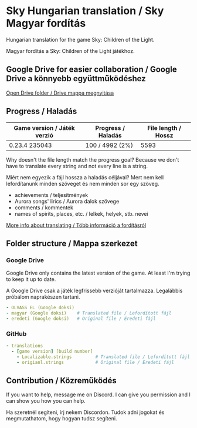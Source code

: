 # Sky Hungarian translation / Sky Magyar fordítás

Hungarian translation for the game Sky: Children of the Light.

Magyar fordítás a Sky: Children of the Light játékhoz.

## Google Drive for easier collaboration / Google Drive a könnyebb együttműködéshez

[Open Drive folder / Drive mappa megnyitása](https://drive.google.com/drive/folders/16dNv0bLcUrU9Fjrvbs8i9kqvGaF_W2Zk?usp=sharing)

## Progress / Haladás

| Game version / Játék verzió | Progress / Haladás | File length / Hossz |
| --------------------------- | ------------------ | ------------------- |
| 0.23.4 235043               | 100 / 4992 (2%)    | 5593                |

Why doesn't the file length match the progress goal? Because we don't have to translate every string and not every line is a string.

Miért nem egyezik a fájl hossza a haladás céljával? Mert nem kell lefordítanunk minden szöveget és nem minden sor egy szöveg.

- achievements / teljesítmények
- Aurora songs' lirics / Aurora dalok szövege
- comments / kommentek
- names of spirits, places, etc. / lelkek, helyek, stb. nevei

[More info about translating / Több információ a fordításról](dictionary.md)

## Folder structure / Mappa szerkezet

### Google Drive

Google Drive only contains the latest version of the game. At least I'm trying to keep it up to date.

A Google Drive csak a játék legfrissebb verzióját tartalmazza. Legalábbis próbálom naprakészen tartani.

```yml
- OLVASS EL (Google doksi)
- magyar (Google doksi)    # Translated file / Lefordított fájl
- eredeti (Google doksi)   # Original file / Eredeti fájl
```

### GitHub

```yml
- translations
  - [game version] [build number]
    - Localizable.strings         # Translated file / Lefordított fájl
    - origianl.strings            # Original file / Eredeti fájl
```

## Contribution / Közreműködés

If you want to help, message me on Discord. I can give you permission and I can show you how you can help.

Ha szeretnél segíteni, írj nekem Discordon. Tudok adni jogokat és megmutathatom, hogy hogyan tudsz segíteni.
